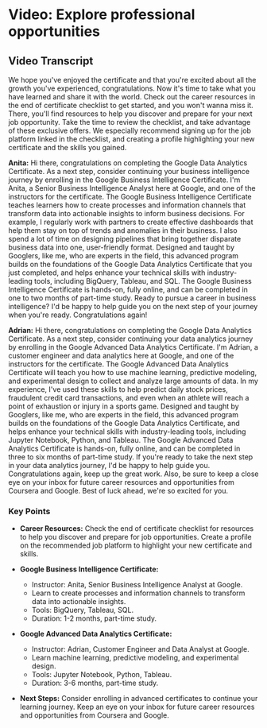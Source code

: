 # Video: Explore professional opportunities

## Video Transcript

We hope you've enjoyed the certificate and that you're excited about all the growth you've experienced, congratulations. Now it's time to take what you have learned and share it with the world. Check out the career resources in the end of certificate checklist to get started, and you won't wanna miss it. There, you'll find resources to help you discover and prepare for your next job opportunity. Take the time to review the checklist, and take advantage of these exclusive offers. We especially recommend signing up for the job platform linked in the checklist, and creating a profile highlighting your new certificate and the skills you gained.

**Anita:** Hi there, congratulations on completing the Google Data Analytics Certificate. As a next step, consider continuing your business intelligence journey by enrolling in the Google Business Intelligence Certificate. I'm Anita, a Senior Business Intelligence Analyst here at Google, and one of the instructors for the certificate. The Google Business Intelligence Certificate teaches learners how to create processes and information channels that transform data into actionable insights to inform business decisions. For example, I regularly work with partners to create effective dashboards that help them stay on top of trends and anomalies in their business. I also spend a lot of time on designing pipelines that bring together disparate business data into one, user-friendly format. Designed and taught by Googlers, like me, who are experts in the field, this advanced program builds on the foundations of the Google Data Analytics Certificate that you just completed, and helps enhance your technical skills with industry-leading tools, including BigQuery, Tableau, and SQL. The Google Business Intelligence Certificate is hands-on, fully online, and can be completed in one to two months of part-time study. Ready to pursue a career in business intelligence? I'd be happy to help guide you on the next step of your journey when you're ready. Congratulations again!

**Adrian:** Hi there, congratulations on completing the Google Data Analytics Certificate. As a next step, consider continuing your data analytics journey by enrolling in the Google Advanced Data Analytics Certificate. I'm Adrian, a customer engineer and data analytics here at Google, and one of the instructors for the certificate. The Google Advanced Data Analytics Certificate will teach you how to use machine learning, predictive modeling, and experimental design to collect and analyze large amounts of data. In my experience, I've used these skills to help predict daily stock prices, fraudulent credit card transactions, and even when an athlete will reach a point of exhaustion or injury in a sports game. Designed and taught by Googlers, like me, who are experts in the field, this advanced program builds on the foundations of the Google Data Analytics Certificate, and helps enhance your technical skills with industry-leading tools, including Jupyter Notebook, Python, and Tableau. The Google Advanced Data Analytics Certificate is hands-on, fully online, and can be completed in three to six months of part-time study. If you're ready to take the next step in your data analytics journey, I'd be happy to help guide you. Congratulations again, keep up the great work. Also, be sure to keep a close eye on your inbox for future career resources and opportunities from Coursera and Google. Best of luck ahead, we're so excited for you.

### Key Points

- **Career Resources:** Check the end of certificate checklist for resources to help you discover and prepare for job opportunities. Create a profile on the recommended job platform to highlight your new certificate and skills.
  
- **Google Business Intelligence Certificate:**
  - Instructor: Anita, Senior Business Intelligence Analyst at Google.
  - Learn to create processes and information channels to transform data into actionable insights.
  - Tools: BigQuery, Tableau, SQL.
  - Duration: 1-2 months, part-time study.

- **Google Advanced Data Analytics Certificate:**
  - Instructor: Adrian, Customer Engineer and Data Analyst at Google.
  - Learn machine learning, predictive modeling, and experimental design.
  - Tools: Jupyter Notebook, Python, Tableau.
  - Duration: 3-6 months, part-time study.

- **Next Steps:** Consider enrolling in advanced certificates to continue your learning journey. Keep an eye on your inbox for future career resources and opportunities from Coursera and Google.
